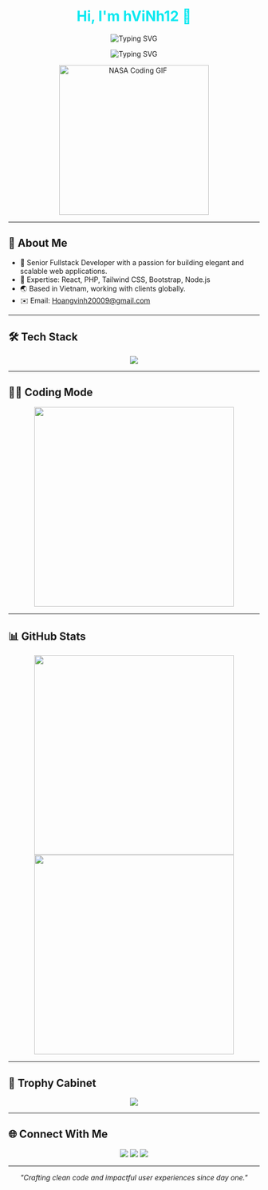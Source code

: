 <!-- MODERN & POLISHED README -->

<h1 align="center" style="color:#0AE8F0;">Hi, I'm hViNh12 👋</h1>

<p align="center">
  <img src="https://readme-typing-svg.demolab.com?font=Fira+Code&size=22&pause=800&color=FF3C00&center=true&vCenter=true&repeat=false&width=600&lines=Senior+Fullstack+Developer" alt="Typing SVG" />
</p>
<p align="center">
  <img src="https://readme-typing-svg.demolab.com?font=Fira+Code&size=22&pause=800&color=FF3C00&center=true&vCenter=true&repeat=false&width=600&lines=React+%7C+PHP+%7C+Tailwind+%7C+Bootstrap" alt="Typing SVG" />
</p>

<p align="center">
  <img src="https://media.giphy.com/media/Rpl1sod1vCXK0L2SUN/giphy.gif?cid=ecf05e47hg5dwql8l3ourfieqpsweofu4zjhnj0xgv55y5re&ep=v1_gifs_search&rid=giphy.gif&ct=g" width="300" alt="NASA Coding GIF" />



</p>




---

## 🚀 About Me
- 💼 Senior Fullstack Developer with a passion for building elegant and scalable web applications.
- 🎯 Expertise: React, PHP, Tailwind CSS, Bootstrap, Node.js
- 🌏 Based in Vietnam, working with clients globally.
- ✉️ Email: Hoangvinh20009@gmail.com 

---

## 🛠️ Tech Stack
<p align="center">
  <img src="https://skillicons.dev/icons?i=react,tailwind,php,bootstrap,js,ts,html,css,git,github,vscode,linux,docker,nodejs" />
</p>

---

## 👨‍💻 Coding Mode
<p align="center">
  <img src="https://media.giphy.com/media/qgQUggAC3Pfv687qPC/giphy.gif" width="400"/>
</p>

---

## 📊 GitHub Stats
<p align="center">
  <img src="https://github-readme-stats.vercel.app/api?username=hViNh12&show_icons=true&theme=radical&hide_border=false&border_radius=10&custom_title=GitHub+Stats" width="400" />
  <img src="https://github-readme-streak-stats.herokuapp.com?user=hViNh12&theme=radical&hide_border=false&border_radius=10" width="400" />
</p>

---

## 🌟 Trophy Cabinet
<p align="center">
  <img src="https://github-profile-trophy.vercel.app/?username=hViNh12&theme=onedark&no-frame=true&column=6&margin-w=10" />
</p>

---

## 🌐 Connect With Me
<p align="center">
  <a href="https://www.linkedin.com/in/ho%C3%A0ng-vinh-177819344/"><img src="https://img.shields.io/badge/LinkedIn-0077B5?style=for-the-badge&logo=linkedin&logoColor=white"/></a>
  <a href="mailto:Hoangvinh20009@gmail.com"><img src="https://img.shields.io/badge/Email-D14836?style=for-the-badge&logo=gmail&logoColor=white"/></a>
  <a href="https://github.com/hViNh12"><img src="https://img.shields.io/badge/GitHub-181717?style=for-the-badge&logo=github&logoColor=white"/></a>
</p>

---

<p align="center"><i>"Crafting clean code and impactful user experiences since day one."</i></p>
